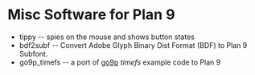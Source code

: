 Misc Software for Plan 9
========================

* tippy -- spies on the mouse and shows button states
* bdf2subf -- Convert Adobe Glyph Binary Dist Format (BDF) to Plan 9 Subfont.
* go9p_timefs -- a port of [go9p](https://code.google.com/p/go9p "go9p") *timefs* example code to Plan 9

